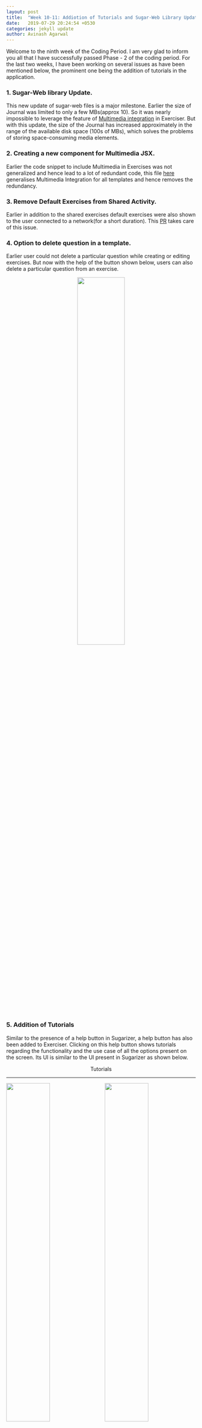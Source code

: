 ```yaml
---
layout: post
title:  "Week 10-11: Addiotion of Tutorials and Sugar-Web Library Update"
date:   2019-07-29 20:24:54 +0530
categories: jekyll update
author: Avinash Agarwal
---
```


Welcome to the ninth week of the Coding Period. I am very glad to inform you all that I have successfully passed Phase - 2 of the coding period. For the last two weeks, I have been working on several issues as have been mentioned below, the prominent one being the addition of tutorials in the application.
### 1. Sugar-Web library Update.
This new update of sugar-web files is a major milestone. Earlier the size of Journal was limited to only a few MBs(approx 10). So it was nearly impossible to leverage the feature of [Multimedia integration](https://avinashagarwal14.github.io/gsoc-blog/2019-07-29/Week10) in Exerciser. But with this update, the size of the Journal has increased approximately in the range of the available disk space (100s of MBs), which solves the problems of storing space-consuming media elements.

### 2. Creating a new component for Multimedia JSX.
Earlier the code snippet to include Multimedia in Exercises was not generalized and hence lead to a lot of redundant code, this file [here](https://github.com/llaske/ExerciserReact/pull/79/files#diff-521884fc722878bf942eeff161c40409R1) generalises Multimedia Integration for all templates and hence removes the redundancy.

### 3. Remove Default Exercises from Shared Activity.
Earlier in addition to the shared exercises default exercises were also shown to the user connected to a network(for a short duration). This [PR](https://github.com/llaske/ExerciserReact/pull/82) takes care of this issue.

### 4. Option to delete question in a template.
Earlier user could not delete a particular question while creating or editing exercises. But now with the help of the button shown below, users can also delete a particular question from an exercise.
<p style="text-align: center">
    <img src="/gsoc-blog/asset/img/week10/delete_question.svg" style="display: inline; width: 50%;"/>
</p>

### 5. Addition of Tutorials
Similar to the presence of a help button in Sugarizer, a help button has also been added to Exerciser. Clicking on this help button shows tutorials regarding the functionality and the use case of all the options present on the screen. Its UI is similar to the UI present in Sugarizer as shown below.

<p style="text-align: center;">Tutorials</p>  
<hr/>
<p>
    <img src="/gsoc-blog/asset/img/week10/tutorials_1.png" style="display: inline; width: 48%;"/>
    <img src="/gsoc-blog/asset/img/week10/tutorials_2.png" style="margin-left: 5px; width: 48%; float: right;"/>
</p>

It was great sharing this milestone with you. Looking forward to seeing you all next week. 
Have a great week ahead.